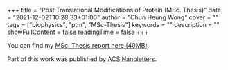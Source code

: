 +++ 
title = "Post Translational Modifications of Protein (MSc. Thesis)" 
date = "2021-12-02T10:28:33+01:00" 
author = "Chun Heung Wong" 
cover = "" 
tags = ["biophysics", "ptm", "MSc-Thesis"] 
keywords = "" 
description = "" 
showFullContent = false
readingTime = false 
+++

You can find my [MSc. Thesis report here (40MB)](/static/thesis-CHWong.pdf). 


Part of this work was published by [ACS Nanoletters](https://pubs.acs.org/doi/10.1021/acs.nanolett.9b03134). 